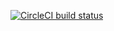 [![CircleCI build status](https://circleci.com/gh/Siemens-Automation/Siemens-Task/tree/main.svg?style=svg)](https://circleci.com/gh/Siemens-Automation/Siemens-Task/tree/main)
